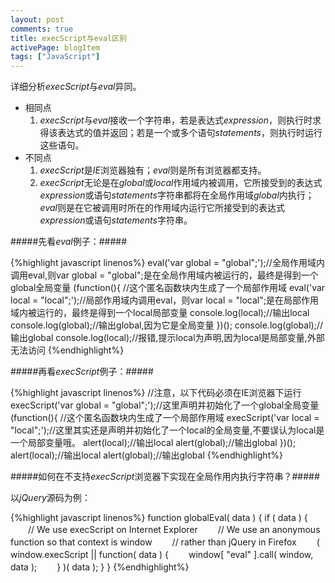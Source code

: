 ```yaml
---
layout: post
comments: true
title: execScript与eval区别
activePage: blogItem
tags: ["JavaScript"]
---
```


详细分析*execScript*与*eval*异同。

* 相同点
	1. *execScript*与*eval*接收一个字符串，若是表达式*expression*，则执行时求得该表达式的值并返回；若是一个或多个语句*statements*，则执行时运行这些语句。
* 不同点
	1. *execScript*是*IE*浏览器独有；*eval*则是所有浏览器都支持。
	2. *execScript*无论是在*global*或*local*作用域内被调用，它所接受到的表达式*expression*或语句*statements*字符串都将在全局作用域*global*内执行；*eval*则是在它被调用时所在的作用域内运行它所接受到的表达式*expression*或语句*statements*字符串。
	
#####先看*eval*例子：#####

{%highlight javascript linenos%}
eval('var global = "global";');//全局作用域内调用eval,则var global = "global";是在全局作用域内被运行的，最终是得到一个global全局变量
(function(){
	//这个匿名函数块内生成了一个局部作用域
	eval('var local = "local";');//局部作用域内调用eval，则var local = "local";是在局部作用域内被运行的，最终是得到一个local局部变量
	console.log(local);//输出local
	console.log(global);//输出global,因为它是全局变量
})();
console.log(global);//输出global
console.log(local);//报错,提示local为声明,因为local是局部变量,外部无法访问
{%endhighlight%}
<!--more-->

#####再看*execScript*例子：#####

{%highlight javascript linenos%}
//注意，以下代码必须在IE浏览器下运行
execScript('var global = "global";');//这里声明并初始化了一个global全局变量
(function(){
    //这个匿名函数块内生成了一个局部作用域
    execScript('var local = "local";');//这里其实还是声明并初始化了一个local的全局变量,不要误认为local是一个局部变量哦。
    alert(local);//输出local
    alert(global);//输出global
})();
alert(local);//输出local
alert(global);//输出global
{%endhighlight%}

#####如何在不支持*execScript*浏览器下实现在全局作用内执行字符串？#####

以*jQuery*源码为例：

{%highlight javascript linenos%}
function globalEval( data ) {
    if ( data ) {
    　　// We use execScript on Internet Explorer
    　　// We use an anonymous function so that context is window
    　　// rather than jQuery in Firefox
    　　( window.execScript || function( data ) {
        　　window[ "eval" ].call( window, data );
    　　} )( data );
    }
}
{%endhighlight%}
 
